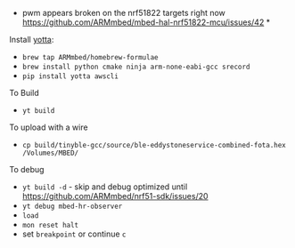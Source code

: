 * pwm appears broken on the nrf51822 targets right now https://github.com/ARMmbed/mbed-hal-nrf51822-mcu/issues/42 *

Install [yotta](http://yottadocs.mbed.com/):
* `brew tap ARMmbed/homebrew-formulae`
* `brew install python cmake ninja arm-none-eabi-gcc srecord`
* `pip install yotta awscli`

To Build
* `yt build`

To upload with a wire
* `cp build/tinyble-gcc/source/ble-eddystoneservice-combined-fota.hex /Volumes/MBED/`

To debug
* `yt build -d` - skip and debug optimized until https://github.com/ARMmbed/nrf51-sdk/issues/20
* `yt debug mbed-hr-observer`
* `load`
* `mon reset halt`
*  set `breakpoint` or continue `c`